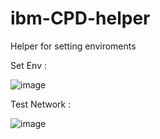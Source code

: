 # ibm-CPD-helper
Helper for setting enviroments

Set Env :

![image](https://github.com/luigimolinaro/ibm-CPD-helper/assets/1215835/9c42f4eb-9e7e-483f-81df-972c54941b80)

 
Test Network :

![image](https://github.com/luigimolinaro/ibm-CPD-helper/assets/1215835/b9db5b3d-080c-4a64-ae43-ad0a19a249cf)
